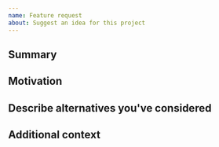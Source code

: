 ```yaml
---
name: Feature request
about: Suggest an idea for this project
---
```


<!--

Have you read fly2plan-poc's Code of Conduct? By filing an Issue, you are expected to comply with it, including treating everyone with respect: https://github.com/digicatapult/fly2plan-poc/.github/blob/main/CODE_OF_CONDUCT.md

---
Also note that the Digital Catapult team has finite resources so it's unlikely that we'll work on feature requests. If we're interested in a particular feature however, we'll follow up and ask you to submit an RFC to talk about it in more detail.

-->

## Summary

<!-- One paragraph explanation of the feature. -->

## Motivation

<!-- Why are we doing this? What use cases does it support? What is the expected outcome? -->

## Describe alternatives you've considered

<!-- A clear and concise description of the alternative solutions you've considered. Be sure to explain why fly2plan-poc's existing customisability isn't suitable for this feature. -->

## Additional context

<!-- Add any other context or screenshots about the feature request here. -->
